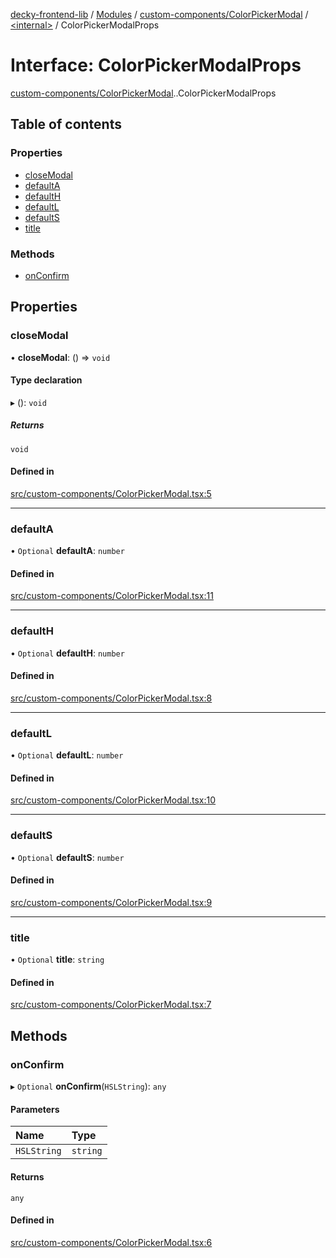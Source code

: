 [decky-frontend-lib](../README.md) / [Modules](../modules.md) / [custom-components/ColorPickerModal](../modules/custom_components_ColorPickerModal.md) / [<internal\>](../modules/custom_components_ColorPickerModal._internal_.md) / ColorPickerModalProps

# Interface: ColorPickerModalProps

[custom-components/ColorPickerModal](../modules/custom_components_ColorPickerModal.md).[<internal>](../modules/custom_components_ColorPickerModal._internal_.md).ColorPickerModalProps

## Table of contents

### Properties

- [closeModal](custom_components_ColorPickerModal._internal_.ColorPickerModalProps.md#closemodal)
- [defaultA](custom_components_ColorPickerModal._internal_.ColorPickerModalProps.md#defaulta)
- [defaultH](custom_components_ColorPickerModal._internal_.ColorPickerModalProps.md#defaulth)
- [defaultL](custom_components_ColorPickerModal._internal_.ColorPickerModalProps.md#defaultl)
- [defaultS](custom_components_ColorPickerModal._internal_.ColorPickerModalProps.md#defaults)
- [title](custom_components_ColorPickerModal._internal_.ColorPickerModalProps.md#title)

### Methods

- [onConfirm](custom_components_ColorPickerModal._internal_.ColorPickerModalProps.md#onconfirm)

## Properties

### closeModal

• **closeModal**: () => `void`

#### Type declaration

▸ (): `void`

##### Returns

`void`

#### Defined in

[src/custom-components/ColorPickerModal.tsx:5](https://github.com/SteamDeckHomebrew/decky-frontend-lib/blob/0e0e0d2/src/custom-components/ColorPickerModal.tsx#L5)

___

### defaultA

• `Optional` **defaultA**: `number`

#### Defined in

[src/custom-components/ColorPickerModal.tsx:11](https://github.com/SteamDeckHomebrew/decky-frontend-lib/blob/0e0e0d2/src/custom-components/ColorPickerModal.tsx#L11)

___

### defaultH

• `Optional` **defaultH**: `number`

#### Defined in

[src/custom-components/ColorPickerModal.tsx:8](https://github.com/SteamDeckHomebrew/decky-frontend-lib/blob/0e0e0d2/src/custom-components/ColorPickerModal.tsx#L8)

___

### defaultL

• `Optional` **defaultL**: `number`

#### Defined in

[src/custom-components/ColorPickerModal.tsx:10](https://github.com/SteamDeckHomebrew/decky-frontend-lib/blob/0e0e0d2/src/custom-components/ColorPickerModal.tsx#L10)

___

### defaultS

• `Optional` **defaultS**: `number`

#### Defined in

[src/custom-components/ColorPickerModal.tsx:9](https://github.com/SteamDeckHomebrew/decky-frontend-lib/blob/0e0e0d2/src/custom-components/ColorPickerModal.tsx#L9)

___

### title

• `Optional` **title**: `string`

#### Defined in

[src/custom-components/ColorPickerModal.tsx:7](https://github.com/SteamDeckHomebrew/decky-frontend-lib/blob/0e0e0d2/src/custom-components/ColorPickerModal.tsx#L7)

## Methods

### onConfirm

▸ `Optional` **onConfirm**(`HSLString`): `any`

#### Parameters

| Name | Type |
| :------ | :------ |
| `HSLString` | `string` |

#### Returns

`any`

#### Defined in

[src/custom-components/ColorPickerModal.tsx:6](https://github.com/SteamDeckHomebrew/decky-frontend-lib/blob/0e0e0d2/src/custom-components/ColorPickerModal.tsx#L6)
